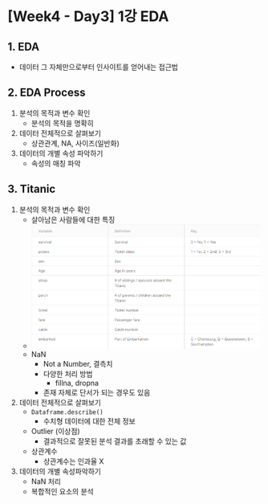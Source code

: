 # [Week4 - Day3] 1강 EDA

## 1. EDA
  - 데이터 그 자체만으로부터 인사이트를 얻어내는 접근법

## 2. EDA Process
  1. 분석의 목적과 변수 확인
      - 분석의 목적을 명확히
  2. 데이터 전체적으로 살펴보기
      - 상관관계, NA, 사이즈(일반화)
  3. 데이터의 개별 속성 파악하기
      - 속성의 매칭 파악

## 3. Titanic
  1. 분석의 목적과 변수 확인
      - 살아남은 사람들에 대한 특징
      - ![image](image/1.png)
      - NaN
        - Not a Number, 결측치
        - 다양한 처리 방법
          - fillna, dropna
        - 존재 자체로 단서가 되는 경우도 있음
  2. 데이터 전체적으로 살펴보기
      - `Dataframe.describe()`
        - 수치형 데이터에 대한 전체 정보
      - Outlier (이상점)
        - 결과적으로 잘못된 분석 결과를 초래할 수 있는 값
      - 상관계수
        - 상관계수는 인과율 X
  3. 데이터의 개별 속성파악하기
      - NaN 처리
      - 복합적인 요소의 분석